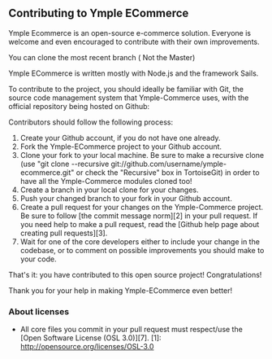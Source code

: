 Contributing to Ymple ECommerce
--------------------------


Ymple Ecommerce is an open-source e-commerce solution. Everyone is welcome and even encouraged to contribute with their own improvements.

You can clone the most recent branch ( Not the Master)   

Ymple ECommerce is written mostly with Node.js and the framework Sails.

To contribute to the project, you should ideally be familiar with Git, the source code management system that Ymple-Commerce uses, with the official repository being hosted on Github:

Contributors should follow the following process:
1. Create your Github account, if you do not have one already.
2. Fork the Ymple-ECommerce project to your Github account.
3. Clone your fork to your local machine. Be sure to make a recursive clone (use "git clone --recursive git://github.com/username/ymple-ecommerce.git" or check the "Recursive" box in TortoiseGit) in order to have all the Ymple-Commerce modules cloned too!
4. Create a branch in your local clone for your changes.
6. Push your changed branch to your fork in your Github account.
7. Create a pull request for your changes on the Ymple-Commerce project. Be sure to follow [the commit message norm][2] in your pull request. If you need help to make a pull request, read the [Github help page about creating pull requests][3].
8. Wait for one of the core developers either to include your change in the codebase, or to comment on possible improvements you should make to your code.

That's it: you have contributed to this open source project! Congratulations!

Thank you for your help in making Ymple-ECommerce even better!

### About licenses

* All core files you commit in your pull request must respect/use the [Open Software License (OSL 3.0)][7].
[1]: http://opensource.org/licenses/OSL-3.0
